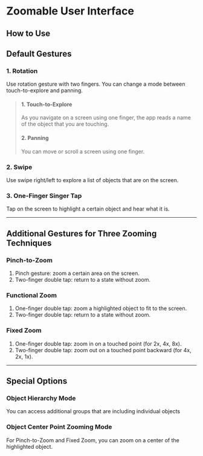 Zoomable User Interface
===================
How to Use
-------------


## Default Gestures
### 1. Rotation
Use rotation gesture with two fingers. You can change a mode between touch-to-explore and panning.

>#### 1. Touch-to-Explore
>  As you navigate on a screen using one finger, the app reads a name of the object that you are touching.
>#### 2. Panning
> You can move or scroll a screen using one finger.

### 2. Swipe
Use swipe right/left to explore a list of objects that are on the screen.

### 3. One-Finger Singer Tap
Tap on the screen to highlight a certain object and hear what it is.

------------

## Additional Gestures for Three Zooming Techniques


### Pinch-to-Zoom
1. Pinch gesture: zoom a certain area on the screen.
2. Two-finger double tap: return to a state without zoom.

### Functional Zoom
1. One-finger double tap: zoom a highlighted object to fit to the screen.
2. Two-finger double tap: return to a state without zoom.

### Fixed Zoom
1. One-finger double tap: zoom in on a touched point (for 2x, 4x, 8x).
2. Two-finger double tap: zoom out on a touched point backward (for 4x, 2x, 1x).

------------
## Special Options

### Object Hierarchy Mode
You can access additional groups that are including individual objects

### Object Center Point Zooming Mode
For Pinch-to-Zoom and Fixed Zoom, you can zoom on a center of the highlighted object.
